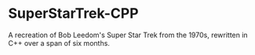 # SuperStarTrek-CPP

A recreation of Bob Leedom's Super Star Trek from the 1970s, rewritten in C++ over a span of six months.

